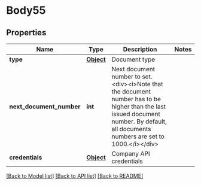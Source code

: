 # Body55

## Properties
Name | Type | Description | Notes
------------ | ------------- | ------------- | -------------
**type** | [**Object**](Object.md) | Document type | 
**next_document_number** | **int** | Next document number to set.&lt;div&gt;&lt;i&gt;Note that the document number has to be higher than the last issued document number.  By default, all documents numbers are set to 1000.&lt;/i&gt;&lt;/div&gt; | 
**credentials** | [**Object**](Object.md) | Company API credentials | 

[[Back to Model list]](../README.md#documentation-for-models) [[Back to API list]](../README.md#documentation-for-api-endpoints) [[Back to README]](../README.md)


